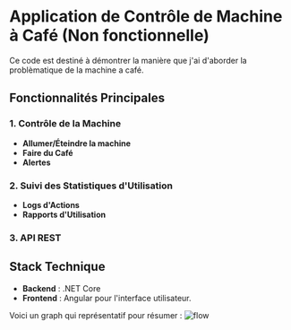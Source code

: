 # Application de Contrôle de Machine à Café (Non fonctionnelle)

Ce code est destiné à démontrer la manière que j'ai d'aborder la problèmatique de la machine a café.

## Fonctionnalités Principales

### 1. **Contrôle de la Machine**
   - **Allumer/Éteindre la machine** 
   - **Faire du Café** 
   - **Alertes** 

### 2. **Suivi des Statistiques d'Utilisation**
   - **Logs d'Actions** 
   - **Rapports d'Utilisation**

### 3. **API REST**

## Stack Technique

- **Backend** : .NET Core
- **Frontend** : Angular pour l'interface utilisateur.
  
Voici un graph qui représentatif pour résumer :
![flow](https://github.com/user-attachments/assets/6ebf94c1-fae9-4d3b-b44b-1200186f2ec9)
